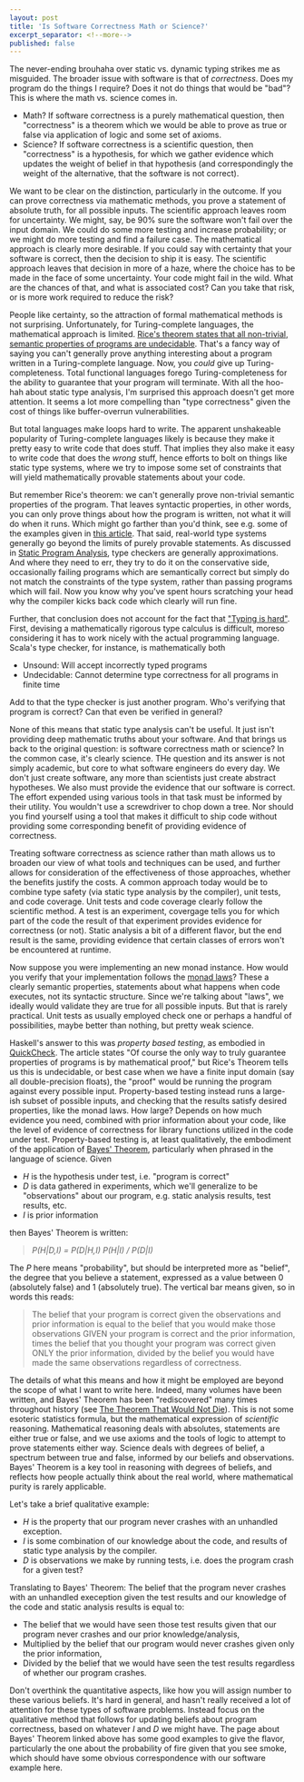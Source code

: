 ```yaml
---
layout: post
title: 'Is Software Correctness Math or Science?'
excerpt_separator: <!--more-->
published: false
---
```


The never-ending brouhaha over static vs. dynamic typing strikes me as misguided. 
The broader issue with software is that of *correctness*. Does my program do the things
I require? Does it not do things that would be "bad"? This is where the math vs.
science comes in.

* Math? If software correctness is a purely mathematical question, then "correctness"
is a theorem which we would be able to prove as true or false via application of logic
and some set of axioms.
* Science? If software correctness is a scientific question, then "correctness"
is a hypothesis, for which we gather evidence which updates the weight of belief
in that hypothesis (and correspondingly the weight of the alternative, that the software is
not correct).

<!--more-->

We want to be clear on the distinction, particularly in the outcome. If you can prove
correctness via mathematic methods, you prove a statement of absolute truth, for 
all possible inputs. The scientific approach leaves room for uncertainty. We might,
say, be 90% sure the software won't fail over the input domain. We could do some
more testing and increase probability; or we might do more testing and find a failure case.
The mathematical approach is clearly more desirable. If you could say with certainty that your
software is correct, then the decision to ship it is easy. The scientific approach leaves
that decision in more of a haze, where the choice has to be made in the face of some
uncertainty. Your code might fail in the wild. What are the chances of that, and what is 
associated cost? Can you take that risk, or is more work required to reduce the risk?

People like certainty, so the attraction of formal mathematical methods is not
surprising. Unfortunately, for Turing-complete languages, the mathematical approach
is limited. [Rice's theorem states that 
all non-trivial, semantic properties of programs are undecidable](https://en.wikipedia.org/wiki/Rice%27s_theorem). 
That's a fancy
way of saying you can't generally prove anything interesting about a program written
in a Turing-complete language. Now, you *could* give up Turing-completeness. Total
functional languages forego Turing-completeness for the ability to guarantee that your
program will terminate. With all the hoo-hah about static type analysis, I'm surprised
this approach doesn't get more attention. It seems a lot more compelling than 
"type correctness" given the cost of things like buffer-overrun
vulnerabilities.

But total languages make loops hard to write. The apparent unshakeable popularity
of Turing-complete languages likely is because they make it pretty
easy to write code that does stuff. That implies they also make it easy to write
code that does the *wrong* stuff, hence efforts to bolt on things like static type
systems, where we try to impose some set of constraints that will yield 
mathematically provable statements about your code.

But remember Rice's theorem: we can't generally prove non-trivial semantic properties
of the program. That leaves syntactic properties, in other words, you can only 
prove things about how the program is written, not what it will do when it runs.
Which might go farther than you'd think, see e.g. some of the examples given in
[this article](https://lexi-lambda.github.io/blog/2020/08/13/types-as-axioms-or-playing-god-with-static-types/).
That said, real-world type systems generally go beyond the limits 
of purely provable statements. As discussed in
[Static Program Analysis](https://cs.au.dk/~amoeller/spa/), type checkers are
generally approximations. And where they need to err, they try to do it on the
conservative side, occasionally failing programs which are semantically correct
but simply do not match the constraints of the type system,
rather than passing programs which will fail. Now you know why you've spent
hours scratching your head why the compiler kicks back code which clearly will
run fine.

Further, that conclusion does not account for the fact that
["Typing is hard"](https://typing-is-hard.ch/). First, devising 
a mathematically rigorous type calculus is difficult, moreso
considering it has to work nicely with the actual programming
language. Scala's type checker, for instance, is mathematically both 
* Unsound:  Will accept incorrectly typed programs
* Undecidable: Cannot determine type correctness for all programs in finite time

Add to that the type checker is just another program.
Who's verifying that program is correct? Can that even be verified
in general?

None of this means that static type analysis can't be useful. It just isn't
providing deep mathematic truths about your software. And that brings us back
to the original question: is software correctness math or science? In 
the common case, it's clearly science. THe question and its answer is not
simply academic, but core to what software engineers do
every day. We don't just create software, any more than scientists just
create abstract hypotheses. We also must provide the evidence that our
software is correct. The effort expended using various tools in that
task must be informed by their utility. You wouldn't use a screwdriver to
chop down a tree. Nor should you find yourself using a tool that
makes it difficult to ship code without providing some corresponding
benefit of providing evidence of correctness.

Treating software correctness as science rather than math allows
us to broaden our view of what tools and techniques can be used,
and further allows for consideration of the effectiveness of those
approaches, whether the benefits justify the costs.
A common approach today would be to combine type safety (via static
type analysis by the compiler), unit tests, and code coverage.
Unit tests and code coverage clearly follow the scientific method.
A test is an experiment, covergage tells you for which part of the code
the result of that experiment provides evidence for correctness (or not).
Static analysis a bit of a different flavor, but the end result is the
same, providing evidence that certain classes of errors won't be
encountered at runtime.

Now suppose you were implementing an new monad instance. How would you
verify that your implementation follows the [monad laws](https://wiki.haskell.org/Monad_laws)?
These a clearly semantic properties, statements about what happens when code
executes, not its syntactic structure. Since we're talking about "laws", we ideally
would validate they are true for all possible inputs. But that is rarely
practical. Unit tests as usually employed check one or perhaps a handful
of possibilities, maybe better than nothing, but pretty weak science.

Haskell's answer to this was *property based testing*, as embodied in
[QuickCheck](https://begriffs.com/posts/2017-01-14-design-use-quickcheck.html).
The article states "Of course the only way to truly guarantee properties of programs
is by mathematical proof," but Rice's Theorem tells us this is undecidable, or best
case when we have a finite input domain (say all double-precision floats), the
"proof" would be running the program against every possible input. Property-based
testing instead runs a large-ish subset of possible inputs, and checking that
the results satisfy desired properties, like the monad laws. How large?
Depends on how much evidence you need, combined with prior information about
your code, like the level of evidence of correctness for library functions utilized 
in the code under test. Property-based testing is, at least qualitatively, the
embodiment of the application of [Bayes' Theorem](https://www.mathsisfun.com/data/bayes-theorem.html),
particularly when phrased in the language of science. Given
* *H* is the hypothesis under test, i.e. "program is correct"
* *D* is data gathered in experiments, which we'll generalize to be "observations"
about our program, e.g. static analysis results, test results, etc.
* *I* is prior information

then Bayes' Theorem is written:

>*P(H|D,I) = P(D|H,I) P(H|I) / P(D|I)*

The *P* here means "probability", but should be interpreted more as "belief", the
degree that you believe a statement, expressed as a value between 0 (absolutely false) 
and 1 (absolutely true). 
The vertical bar means given, so in words this reads:

> The belief that your program is correct given the observations and prior information
is equal to the belief that you would make those observations GIVEN your program is correct
and the prior information, times the belief that you thought your program was correct
given ONLY the prior information, divided by the belief you would have made the same observations
regardless of correctness.

The details of what this means and how it might be employed are beyond the scope
of what I want to write here. Indeed, many volumes have been written, and
Bayes' Theorem has been "rediscovered" many times throughout history
(see [The Theorem That Would Not Die](https://www.amazon.com/Theory-That-Would-Not-Die/dp/0300188226)).
This is not some esoteric statistics formula, but the mathematical expression
of *scientific* reasoning. Mathematical reasoning deals with absolutes, statements
are either true or false, and we use axioms and the tools of logic to attempt to prove statements
either way. Science deals with degrees of belief, a spectrum between true and false, informed
by our beliefs and observations. Bayes' Theorem is a key tool in reasoning with degrees
of beliefs, and reflects how people actually think about the real world, where
mathematical purity is rarely applicable.

Let's take a brief qualitative example:
* *H* is the property that our program never crashes with an unhandled exception.
* *I* is some combination of our knowledge about the code, and results of static type analysis
by the compiler.
* *D* is observations we make by running tests, i.e. does the program crash for a given test?

Translating to Bayes' Theorem: The belief that the program never crashes with an unhandled exeception given the test
results and our knowledge of the code and static analysis results is equal to:
* The belief that we would have seen those test results given that our program never crashes
and our prior knowledge/analysis,
* Multiplied by the belief that our program would never crashes given only the prior information,
* Divided by the belief that we would have seen the test results regardless of whether our program
crashes.

Don't overthink the quantitative aspects, like how you will assign number to these various
beliefs. It's hard in general, and hasn't really received a lot of attention for
these types of software problems. Instead focus on the qualitative method that follows
for updating beliefs about program correctness, based on whatever *I* and *D* we
might have. The page about Bayes' Theorem linked above has some good examples to give the
flavor, particularly the one about the probability of fire given that you see smoke,
which should have some obvious correspondence with our software example here.


